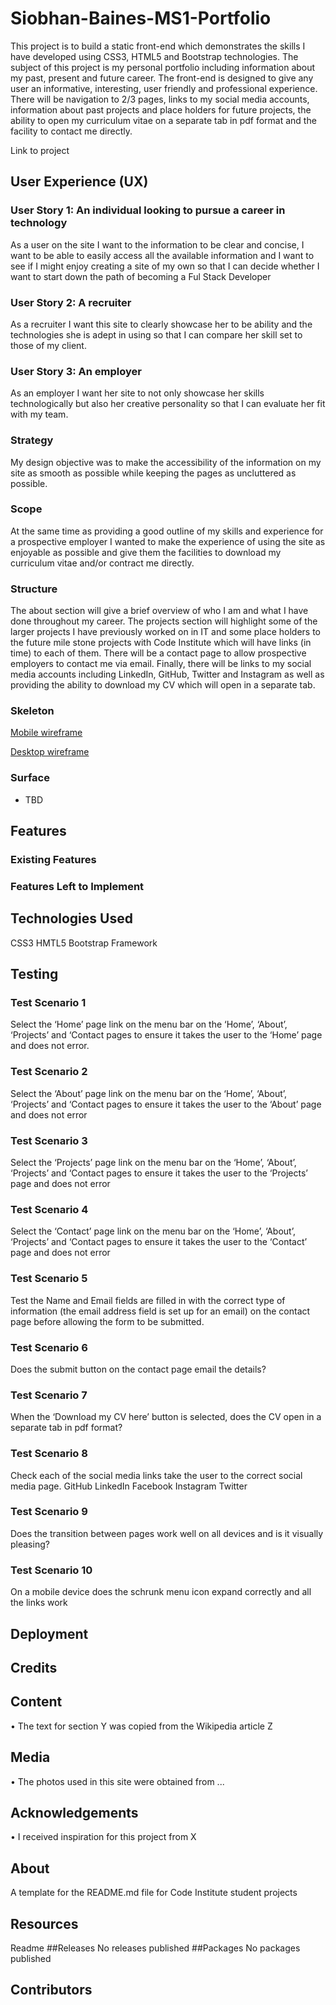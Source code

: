 # Siobhan-Baines-MS1-Portfolio

This project is to build a static front-end which demonstrates the skills I have developed using CSS3, HTML5 and Bootstrap technologies. The subject of this project is my personal portfolio including information about my past, present and future career. The front-end is designed to give any user an informative, interesting, user friendly and professional experience. There will be navigation to 2/3 pages, links to my social media accounts, information about past projects and place holders for future projects, the ability to open my curriculum vitae on a separate tab in pdf format and the facility to contact me directly.

 Link to project
 
## User Experience (UX)

### User Story 1:	An individual looking to pursue a career in technology
As a user on the site I want to the information to be clear and concise, I want to be able to easily access all the available information and I want to see if I might enjoy creating a site of my own so that I can decide whether I want to start down the path of becoming a Ful Stack Developer

### User Story 2:	A recruiter 
As a recruiter I want this site to clearly showcase her to be ability and the technologies she is adept in using so that I can compare her skill set to those of my client.

### User Story 3:	An employer
As an employer I want her site to not only showcase her skills technologically but also her creative personality so that I can evaluate her fit with my team.

### Strategy
My design objective was to make the accessibility of the information on my site as smooth as possible while keeping the pages as uncluttered as possible.

### Scope
At the same time as providing a good outline of my skills and experience for a prospective employer I wanted to make the experience of using the site as enjoyable as possible and give them the facilities to download my curriculum vitae and/or contract me directly. 

### Structure
The about section will give a brief overview of who I am and what I have done throughout my career.
The projects section will highlight some of the larger projects I have previously worked on in IT and some place holders to the future mile stone projects with Code Institute which will have links (in time) to each of them.
There will be a contact page to allow prospective employers to contact me via email.
Finally, there will be links to my social media accounts including LinkedIn, GitHub, Twitter and Instagram as well as providing the ability to download my CV which will open in a separate tab.

### Skeleton
[Mobile wireframe](https://f62d3d72-4d22-4366-babd-04b3790bc9d1.ws-eu01.gitpod.io/files/download/?id=5e425e68-0de8-4453-8245-524a845f6580)

[Desktop wireframe](https://f62d3d72-4d22-4366-babd-04b3790bc9d1.ws-eu01.gitpod.io/files/download/?id=506c03f6-184f-4d66-b040-fcb37976fde3)

### Surface
* TBD

## Features

### Existing Features

### Features Left to Implement

## Technologies Used
CSS3
HMTL5
Bootstrap Framework

## Testing

### Test Scenario 1
Select the ‘Home’ page link on the menu bar on the ‘Home’, ‘About’, ‘Projects’ and ‘Contact pages to ensure it takes the user to the ‘Home’ page and does not error.

### Test Scenario 2
Select the ‘About’ page link on the menu bar on the ‘Home’, ‘About’, ‘Projects’ and ‘Contact pages to ensure it takes the user to the ‘About’ page and does not error

### Test Scenario 3
Select the ‘Projects’ page link on the menu bar on the ‘Home’, ‘About’, ‘Projects’ and ‘Contact pages to ensure it takes the user to the ‘Projects’ page and does not error

### Test Scenario 4
Select the ‘Contact’ page link on the menu bar on the ‘Home’, ‘About’, ‘Projects’ and ‘Contact pages to ensure it takes the user to the ‘Contact’ page and does not error

### Test Scenario 5
Test the Name and Email fields are filled in with the correct type of information (the email address field is set up for an email) on the contact page before allowing the form to be submitted.

### Test Scenario 6
Does the submit button on the contact page email the details?

### Test Scenario 7
When the ‘Download my CV here’ button is selected, does the CV open in a separate tab in pdf format?

### Test Scenario 8
Check each of the social media links take the user to the correct social media page.
GitHub
LinkedIn
Facebook
Instagram
Twitter

### Test Scenario 9
Does the transition between pages work well on all devices and is it visually pleasing?

### Test Scenario 10
On a mobile device does the schrunk menu icon expand correctly and all the links work


## Deployment

## Credits

## Content
•	The text for section Y was copied from the Wikipedia article Z

## Media
•	The photos used in this site were obtained from ...

## Acknowledgements
•	I received inspiration for this project from X

## About
A template for the README.md file for Code Institute student projects

## Resources
 Readme
##Releases
No releases published
##Packages
No packages published
## Contributors

